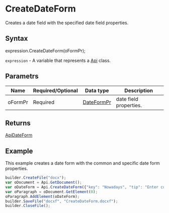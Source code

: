 # CreateDateForm

Creates a date field with the specified date field properties.

## Syntax

expression.CreateDateForm(oFormPr);

`expression` - A variable that represents a [Api](../Api.md) class.

## Parametrs

| **Name** | **Required/Optional** | **Data type** | **Description** |
| ------------- | ------------- | ------------- | ------------- |
| oFormPr | Required | [DateFormPr](../../../Enumerations/DateFormPr.md) | date field properties. |

## Returns

[ApiDateForm](../../../Word/ApiDateForm/ApiDateForm.md)

## Example

This example creates a date form with the common and specific date form properties.

```javascript
builder.CreateFile("docx");
var oDocument = Api.GetDocument();
var oDateForm = Api.CreateDateForm({"key": "Nowadays", "tip": "Enter current date", "required": true, "placeholder": "Your date here", "format": "mm.dd.yyyy", "lang": "en-US"});
var oParagraph = oDocument.GetElement(0);
oParagraph.AddElement(oDateForm);
builder.SaveFile("docxf", "CreateDateForm.docxf");
builder.CloseFile();
```